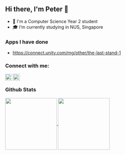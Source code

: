 ## Hi there, I'm Peter 👋

- 🏫 I'm a Computer Science Year 2 student
- ‍🎓 I’m currently studying in NUS, Singapore

### Apps I have done
- https://connect.unity.com/mg/other/the-last-stand-1

### Connect with me:
[<img align="left" alt="Stack Overflow" width="22px" src="https://cdn.jsdelivr.net/npm/simple-icons@v3/icons/stackoverflow.svg" />][stackoverflow]
[<img align="left" alt="LinkedIn | LinkedIn" width="22px" src="https://cdn.jsdelivr.net/npm/simple-icons@v3/icons/linkedin.svg" />][linkedin]
<br/>

### Github Stats

<a href="https://github.com/anuraghazra/convoychat">
  <img align="center" height="165" src="https://github-readme-stats.vercel.app/api/top-langs/?username=peter-yeh
&card_width=250
&show_icons=true
&show_owner=true
&count_private=true
&include_all_commits=true
&layout=compact" />
</a>
<a href="https://github.com/anuraghazra/github-readme-stats">
  <img align="center" height="165" src="https://github-readme-stats.vercel.app/api?username=peter-yeh& show_icons=true& show_owner=true 
                                        &theme=vue &count_private=true &cache_seconds=1800&include_all_commits=true" />

<!--<a href="https://github.com/anuraghazra/convoychat">
  <img align="center" height="165" src="https://github-readme-stats.vercel.app/api/top-langs/
                                        ?username=peter-yeh
                                        &card_width=250
                                        &show_icons=true
                                        &show_owner=true
                                        &count_private=true
                                        &include_all_commits=true
                                        &layout=compact" />
</a>
<a href="https://github.com/anuraghazra/github-readme-stats">
  <img align="center" height="165" src="https://github-readme-stats.vercel.app/api
                                       ?username=peter-yeh
                                        &show_icons=true
                                        &show_owner=true
                                        &count_private=true
                                        &include_all_commits=true" />
</a>
-->

[stackoverflow]: https://stackoverflow.com/users/11105288/peter
[linkedin]: https://www.linkedin.com/in/YehYuChun
